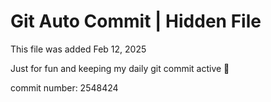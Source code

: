 # Git Auto Commit | Hidden File

This file was added Feb 12, 2025

Just for fun and keeping my daily git commit active 🤪

commit number: 2548424

